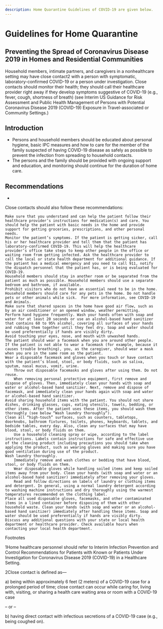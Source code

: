 ```yaml
---
description: Home Quarantine Guidelines of COVID-19 are given below.
---
```


# Guidelines for Home Quarantine

## Preventing the Spread of Coronavirus Disease 2019 in Homes and Residential Communities
Household members, intimate partners, and caregivers in a nonhealthcare setting may have close contact2 with a person with symptomatic, laboratory-confirmed COVID-19 or a person under investigation. Close contacts should monitor their health; they should call their healthcare provider right away if they develop symptoms suggestive of COVID-19 (e.g., fever, cough, shortness of breath) (see Interim US Guidance for Risk Assessment and Public Health Management of Persons with Potential Coronavirus Disease 2019 (COVID-19) Exposure in Travel-associated or Community Settings.)

## Introduction

* Persons and household members should be educated about personal hygiene, basic IPC measures and how to care for the member of the family suspected of having COVID-19 disease as safely as possible to prevent the infection from spreading to household contacts.
* The persons and the family should be provided with ongoing support and education, and monitoring should continue for the duration of home care.

## Recommendations

*
Close contacts should also follow these recommendations:

    Make sure that you understand and can help the patient follow their healthcare provider’s instructions for medication(s) and care. You should help the patient with basic needs in the home and provide support for getting groceries, prescriptions, and other personal needs.
    Monitor the patient’s symptoms. If the patient is getting sicker, call his or her healthcare provider and tell them that the patient has laboratory-confirmed COVID-19. This will help the healthcare provider’s office take steps to keep other people in the office or waiting room from getting infected. Ask the healthcare provider to call the local or state health department for additional guidance. If the patient has a medical emergency and you need to call 911, notify the dispatch personnel that the patient has, or is being evaluated for COVID-19.
    Household members should stay in another room or be separated from the patient as much as possible. Household members should use a separate bedroom and bathroom, if available.
    Prohibit visitors who do not have an essential need to be in the home.
    Household members should care for any pets in the home. Do not handle pets or other animals while sick.  For more information, see COVID-19 and Animals.
    Make sure that shared spaces in the home have good air flow, such as by an air conditioner or an opened window, weather permitting.
    Perform hand hygiene frequently. Wash your hands often with soap and water for at least 20 seconds or use an alcohol-based hand sanitizer that contains 60 to 95% alcohol, covering all surfaces of your hands and rubbing them together until they feel dry. Soap and water should be used preferentially if hands are visibly dirty.
    Avoid touching your eyes, nose, and mouth with unwashed hands.
    The patient should wear a facemask when you are around other people. If the patient is not able to wear a facemask (for example, because it causes trouble breathing), you, as the caregiver, should wear a mask when you are in the same room as the patient.
    Wear a disposable facemask and gloves when you touch or have contact with the patient’s blood, stool, or body fluids, such as saliva, sputum, nasal mucus, vomit, urine.
        Throw out disposable facemasks and gloves after using them. Do not reuse.
        When removing personal protective equipment, first remove and dispose of gloves. Then, immediately clean your hands with soap and water or alcohol-based hand sanitizer. Next, remove and dispose of facemask, and immediately clean your hands again with soap and water or alcohol-based hand sanitizer.
    Avoid sharing household items with the patient. You should not share dishes, drinking glasses, cups, eating utensils, towels, bedding, or other items. After the patient uses these items, you should wash them thoroughly (see below “Wash laundry thoroughly”).
    Clean all “high-touch” surfaces, such as counters, tabletops, doorknobs, bathroom fixtures, toilets, phones, keyboards, tablets, and bedside tables, every day. Also, clean any surfaces that may have blood, stool, or body fluids on them.
        Use a household cleaning spray or wipe, according to the label instructions. Labels contain instructions for safe and effective use of the cleaning product including precautions you should take when applying the product, such as wearing gloves and making sure you have good ventilation during use of the product.
    Wash laundry thoroughly.
        Immediately remove and wash clothes or bedding that have blood, stool, or body fluids on them.
        Wear disposable gloves while handling soiled items and keep soiled items away from your body. Clean your hands (with soap and water or an alcohol-based hand sanitizer) immediately after removing your gloves.
        Read and follow directions on labels of laundry or clothing items and detergent. In general, using a normal laundry detergent according to washing machine instructions and dry thoroughly using the warmest temperatures recommended on the clothing label.
    Place all used disposable gloves, facemasks, and other contaminated items in a lined container before disposing of them with other household waste. Clean your hands (with soap and water or an alcohol-based hand sanitizer) immediately after handling these items. Soap and water should be used preferentially if hands are visibly dirty.
    Discuss any additional questions with your state or local health department or healthcare provider. Check available hours when contacting your local health department.

Footnotes

1Home healthcare personnel should refer to Interim Infection Prevention and Control Recommendations for Patients with Known or Patients Under Investigation for Coronavirus Disease 2019 (COVID-19) in a Healthcare Setting.

2Close contact is defined as—

a) being within approximately 6 feet (2 meters) of a COVID-19 case for a prolonged period of time; close contact can occur while caring for, living with, visiting, or sharing a health care waiting area or room with a COVID-19 case

– or –

b) having direct contact with infectious secretions of a COVID-19 case (e.g., being coughed on).
